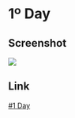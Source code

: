 # 1º Day

## Screenshot

<img src="https://user-images.githubusercontent.com/74694976/143896281-23e98efd-1b73-471d-91c5-98d180cedd16.png">

## Link

<a href="https://codepen.io/felipegomesk7m/pen/qBXzMVB">#1 Day</a>

